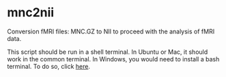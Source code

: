 # mnc2nii
Conversion fMRI files: MNC.GZ to NII to proceed with the analysis of fMRI data.

This script should be run in a shell terminal. In Ubuntu or Mac, it should work in the common terminal. In Windows, you would need to install a bash terminal. To do so, click [here](https://www.windowscentral.com/how-install-bash-shell-command-line-windows-10).
